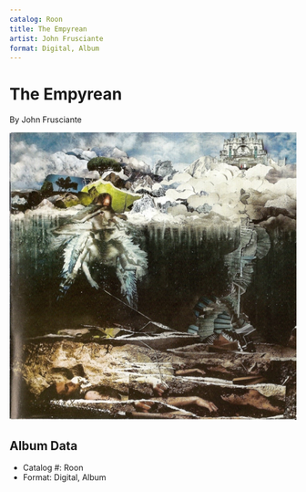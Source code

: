 ```yaml
---
catalog: Roon
title: The Empyrean
artist: John Frusciante
format: Digital, Album
---
```


# The Empyrean

By John Frusciante

![](../../assets/albumcovers/John_Frusciante-The_Empyrean.png)

## Album Data

- Catalog #: Roon
- Format: Digital, Album

